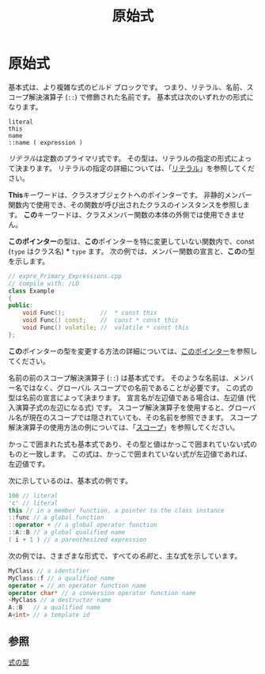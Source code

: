 ﻿---
title: 原始式
ms.date: 11/04/2016
helpviewer_keywords:
- primary expressions
- expressions [C++], name
- expressions [C++], literal
- expressions [C++], primary
- expressions [C++], qualified names
ms.assetid: 8ef9a814-6058-4b93-9b6e-e8eb8350b1ca
ms.openlocfilehash: 03f0d0d04ad8ef2b052b9303d15437c53369a003
ms.sourcegitcommit: 857fa6b530224fa6c18675138043aba9aa0619fb
ms.translationtype: MT
ms.contentlocale: ja-JP
ms.lasthandoff: 03/24/2020
ms.locfileid: "80177626"
---
# <a name="primary-expressions"></a>原始式

基本式は、より複雑な式のビルド ブロックです。 つまり、リテラル、名前、スコープ解決演算子 (`::`) で修飾された名前です。  基本式は次のいずれかの形式になります。

```
literal
this
name
::name ( expression )
```

*リテラル*は定数のプライマリ式です。 その型は、リテラルの指定の形式によって決まります。 リテラルの指定の詳細については、「[リテラル](../cpp/numeric-boolean-and-pointer-literals-cpp.md)」を参照してください。

**This**キーワードは、クラスオブジェクトへのポインターです。 非静的メンバー関数内で使用でき、その関数が呼び出されたクラスのインスタンスを参照します。 **この**キーワードは、クラスメンバー関数の本体の外側では使用できません。

**このポインター**の型は、**この**ポインターを特に変更していない関数内で、const (`type` はクラス名) **\*** `type` ます。 次の例では、メンバー関数の宣言と、**この**の型を示します。

```cpp
// expre_Primary_Expressions.cpp
// compile with: /LD
class Example
{
public:
    void Func();          //  * const this
    void Func() const;    //  const * const this
    void Func() volatile; //  volatile * const this
};
```

**この**ポインターの型を変更する方法の詳細については、[このポインター](this-pointer.md)を参照してください。

名前の前のスコープ解決演算子 (`::`) は基本式です。  そのような名前は、メンバー名ではなく、グローバル スコープでの名前であることが必要です。  この式の型は名前の宣言によって決まります。 宣言名が左辺値である場合は、左辺値 (代入演算子式の左辺になる式) です。 スコープ解決演算子を使用すると、グローバル名が現在のスコープでは隠されていても、その名前を参照できます。 スコープ解決演算子の使用方法の例については、「[スコープ](../cpp/scope-visual-cpp.md)」を参照してください。

かっこで囲まれた式も基本式であり、その型と値はかっこで囲まれていない式のものと一致します。 この式は、かっこで囲まれていない式が左辺値であれば、左辺値です。

次に示しているのは、基本式の例です。

```cpp
100 // literal
'c' // literal
this // in a member function, a pointer to the class instance
::func // a global function
::operator + // a global operator function
::A::B // a global qualified name
( i + 1 ) // a parenthesized expression
```

次の例では、さまざまな形式で、すべての*名前*と、主な式を示しています。

```cpp
MyClass // a identifier
MyClass::f // a qualified name
operator = // an operator function name
operator char* // a conversion operator function name
~MyClass // a destructor name
A::B   // a qualified name
A<int> // a template id
```

## <a name="see-also"></a>参照

[式の型](../cpp/types-of-expressions.md)

